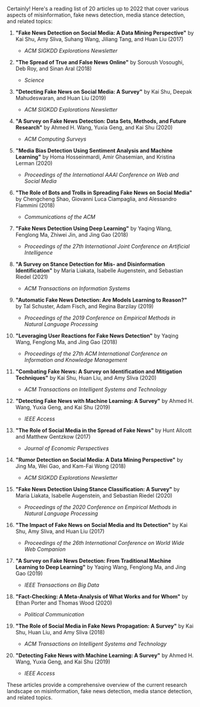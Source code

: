 Certainly! Here's a reading list of 20 articles up to 2022 that cover various aspects of misinformation, fake news detection, media stance detection, and related topics:

1. **"Fake News Detection on Social Media: A Data Mining Perspective"** by Kai Shu, Amy Sliva, Suhang Wang, Jiliang Tang, and Huan Liu (2017)
   - *ACM SIGKDD Explorations Newsletter*

2. **"The Spread of True and False News Online"** by Soroush Vosoughi, Deb Roy, and Sinan Aral (2018)
   - *Science*

3. **"Detecting Fake News on Social Media: A Survey"** by Kai Shu, Deepak Mahudeswaran, and Huan Liu (2019)
   - *ACM SIGKDD Explorations Newsletter*

4. **"A Survey on Fake News Detection: Data Sets, Methods, and Future Research"** by Ahmed H. Wang, Yuxia Geng, and Kai Shu (2020)
   - *ACM Computing Surveys*

5. **"Media Bias Detection Using Sentiment Analysis and Machine Learning"** by Homa Hosseinmardi, Amir Ghasemian, and Kristina Lerman (2020)
   - *Proceedings of the International AAAI Conference on Web and Social Media*

6. **"The Role of Bots and Trolls in Spreading Fake News on Social Media"** by Chengcheng Shao, Giovanni Luca Ciampaglia, and Alessandro Flammini (2018)
   - *Communications of the ACM*

7. **"Fake News Detection Using Deep Learning"** by Yaqing Wang, Fenglong Ma, Zhiwei Jin, and Jing Gao (2018)
   - *Proceedings of the 27th International Joint Conference on Artificial Intelligence*

8. **"A Survey on Stance Detection for Mis- and Disinformation Identification"** by Maria Liakata, Isabelle Augenstein, and Sebastian Riedel (2021)
   - *ACM Transactions on Information Systems*

9. **"Automatic Fake News Detection: Are Models Learning to Reason?"** by Tal Schuster, Adam Fisch, and Regina Barzilay (2019)
   - *Proceedings of the 2019 Conference on Empirical Methods in Natural Language Processing*

10. **"Leveraging User Reactions for Fake News Detection"** by Yaqing Wang, Fenglong Ma, and Jing Gao (2018)
    - *Proceedings of the 27th ACM International Conference on Information and Knowledge Management*

11. **"Combating Fake News: A Survey on Identification and Mitigation Techniques"** by Kai Shu, Huan Liu, and Amy Sliva (2020)
    - *ACM Transactions on Intelligent Systems and Technology*

12. **"Detecting Fake News with Machine Learning: A Survey"** by Ahmed H. Wang, Yuxia Geng, and Kai Shu (2019)
    - *IEEE Access*

13. **"The Role of Social Media in the Spread of Fake News"** by Hunt Allcott and Matthew Gentzkow (2017)
    - *Journal of Economic Perspectives*

14. **"Rumor Detection on Social Media: A Data Mining Perspective"** by Jing Ma, Wei Gao, and Kam-Fai Wong (2018)
    - *ACM SIGKDD Explorations Newsletter*

15. **"Fake News Detection Using Stance Classification: A Survey"** by Maria Liakata, Isabelle Augenstein, and Sebastian Riedel (2020)
    - *Proceedings of the 2020 Conference on Empirical Methods in Natural Language Processing*

16. **"The Impact of Fake News on Social Media and Its Detection"** by Kai Shu, Amy Sliva, and Huan Liu (2017)
    - *Proceedings of the 26th International Conference on World Wide Web Companion*

17. **"A Survey on Fake News Detection: From Traditional Machine Learning to Deep Learning"** by Yaqing Wang, Fenglong Ma, and Jing Gao (2019)
    - *IEEE Transactions on Big Data*

18. **"Fact-Checking: A Meta-Analysis of What Works and for Whom"** by Ethan Porter and Thomas Wood (2020)
    - *Political Communication*

19. **"The Role of Social Media in Fake News Propagation: A Survey"** by Kai Shu, Huan Liu, and Amy Sliva (2018)
    - *ACM Transactions on Intelligent Systems and Technology*

20. **"Detecting Fake News with Machine Learning: A Survey"** by Ahmed H. Wang, Yuxia Geng, and Kai Shu (2019)
    - *IEEE Access*

These articles provide a comprehensive overview of the current research landscape on misinformation, fake news detection, media stance detection, and related topics.